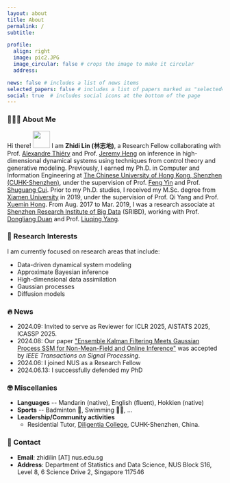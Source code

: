 ```yaml
---
layout: about
title: About
permalink: /
subtitle:

profile:
  align: right
  image: pic2.JPG
  image_circular: false # crops the image to make it circular
  address:

news: false # includes a list of news items
selected_papers: false # includes a list of papers marked as "selected={true}"
social: true  # includes social icons at the bottom of the page
---
```


### 👨🏻‍🎓 About Me
Hi there! <img src="https://media.giphy.com/media/hvRJCLFzcasrR4ia7z/giphy.gif" width="40px"> I am **Zhidi Lin (林志地)**, a Research Fellow collaborating with Prof. [Alexandre Thiéry](https://alexxthiery.github.io/) and Prof. [Jeremy Heng](https://sites.google.com/view/jeremyheng/) on inference in high-dimensional dynamical systems using techniques from control theory and generative modeling.
Previously, I earned my Ph.D. in Computer and Information Engineering at [The Chinese University of Hong Kong, Shenzhen (CUHK-Shenzhen)](https://www.cuhk.edu.cn/en), under the supervision of Prof. [Feng Yin](https://blsp-group.github.io/) and Prof. [Shuguang Cui](https://scholar.google.com/citations?user=1o_qvR0AAAAJ&hl=en&oi=ao). Prior to my Ph.D. studies, I received my M.Sc. degree from [Xiamen University](https://en.xmu.edu.cn/) in 2019, under the supervision of Prof. Qi Yang and Prof. [Xuemin Hong](https://www.researchgate.net/profile/Xuemin-Hong). From Aug. 2017 to Mar. 2019, I was a research associate at [Shenzhen Research Institute of Big Data](http://www.sribd.cn/en) (SRIBD), working with Prof. [Dongliang Duan](https://scholar.google.com/citations?user=OEDs9p8AAAAJ&hl=en) and Prof. [Liuqing Yang](https://scholar.google.com/citations?user=dmOGdOYAAAAJ&hl=en). 


### 📝 Research Interests
I am currently focused on research areas that include:
- Data-driven dynamical system modeling
- Approximate Bayesian inference
- High-dimensional data assimilation
- Gaussian processes
- Diffusion models

### 🔥 News
- 2024.09: Invited to serve as Reviewer for ICLR 2025, AISTATS 2025, ICASSP 2025.
- 2024.08: Our paper ["Ensemble Kalman Filtering Meets Gaussian Process SSM for Non-Mean-Field and Online Inference"](https://doi.org/10.1109/TSP.2024.3448291) was accepted by _IEEE Transactions on Signal Processing_.
- 2024.06: I joined NUS as a Research Fellow
- 2024.06.13: I successfully defended my PhD

  

### 🤓 Miscellanies
- <b>Languages</b> -- Mandarin (native), English (fluent), Hokkien (native)  
- <b>Sports</b> -- Badminton 🏸, Swimming 🏊‍♂️, ... 
- <b>Leadership/Community activities</b>  
  * Residential Tutor, [Diligentia College](https://diligentia.cuhk.edu.cn/en/teacher-search?keywords=&alphabet=All&category=All&academic=All&class_type=All&tag=All&floor=All&page=2), CUHK-Shenzhen, China.


### 📧 Contact
- **Email**: zhidilin [AT] nus.edu.sg
- **Address**: Department of Statistics and Data Science, NUS Block S16, Level 8, 6 Science Drive 2, Singapore 117546

